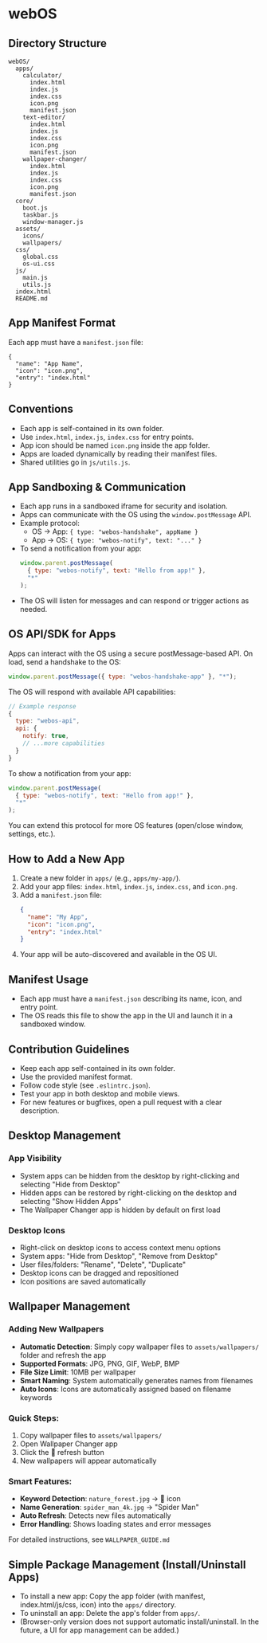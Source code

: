 # webOS

## Directory Structure

```
webOS/
  apps/
    calculator/
      index.html
      index.js
      index.css
      icon.png
      manifest.json
    text-editor/
      index.html
      index.js
      index.css
      icon.png
      manifest.json
    wallpaper-changer/
      index.html
      index.js
      index.css
      icon.png
      manifest.json
  core/
    boot.js
    taskbar.js
    window-manager.js
  assets/
    icons/
    wallpapers/
  css/
    global.css
    os-ui.css
  js/
    main.js
    utils.js
  index.html
  README.md
```

## App Manifest Format

Each app must have a `manifest.json` file:

```
{
  "name": "App Name",
  "icon": "icon.png",
  "entry": "index.html"
}
```

## Conventions

- Each app is self-contained in its own folder.
- Use `index.html`, `index.js`, `index.css` for entry points.
- App icon should be named `icon.png` inside the app folder.
- Apps are loaded dynamically by reading their manifest files.
- Shared utilities go in `js/utils.js`.

## App Sandboxing & Communication

- Each app runs in a sandboxed iframe for security and isolation.
- Apps can communicate with the OS using the `window.postMessage` API.
- Example protocol:
  - OS → App: `{ type: "webos-handshake", appName }`
  - App → OS: `{ type: "webos-notify", text: "..." }`
- To send a notification from your app:
  ```js
  window.parent.postMessage(
    { type: "webos-notify", text: "Hello from app!" },
    "*"
  );
  ```
- The OS will listen for messages and can respond or trigger actions as needed.

## OS API/SDK for Apps

Apps can interact with the OS using a secure postMessage-based API. On load, send a handshake to the OS:

```js
window.parent.postMessage({ type: "webos-handshake-app" }, "*");
```

The OS will respond with available API capabilities:

```js
// Example response
{
  type: "webos-api",
  api: {
    notify: true,
    // ...more capabilities
  }
}
```

To show a notification from your app:

```js
window.parent.postMessage(
  { type: "webos-notify", text: "Hello from app!" },
  "*"
);
```

You can extend this protocol for more OS features (open/close window, settings, etc.).

## How to Add a New App

1. Create a new folder in `apps/` (e.g., `apps/my-app/`).
2. Add your app files: `index.html`, `index.js`, `index.css`, and `icon.png`.
3. Add a `manifest.json` file:
   ```json
   {
     "name": "My App",
     "icon": "icon.png",
     "entry": "index.html"
   }
   ```
4. Your app will be auto-discovered and available in the OS UI.

## Manifest Usage

- Each app must have a `manifest.json` describing its name, icon, and entry point.
- The OS reads this file to show the app in the UI and launch it in a sandboxed window.

## Contribution Guidelines

- Keep each app self-contained in its own folder.
- Use the provided manifest format.
- Follow code style (see `.eslintrc.json`).
- Test your app in both desktop and mobile views.
- For new features or bugfixes, open a pull request with a clear description.

## Desktop Management

### App Visibility

- System apps can be hidden from the desktop by right-clicking and selecting "Hide from Desktop"
- Hidden apps can be restored by right-clicking on the desktop and selecting "Show Hidden Apps"
- The Wallpaper Changer app is hidden by default on first load

### Desktop Icons

- Right-click on desktop icons to access context menu options
- System apps: "Hide from Desktop", "Remove from Desktop"
- User files/folders: "Rename", "Delete", "Duplicate"
- Desktop icons can be dragged and repositioned
- Icon positions are saved automatically

## Wallpaper Management

### Adding New Wallpapers
- **Automatic Detection**: Simply copy wallpaper files to `assets/wallpapers/` folder and refresh the app
- **Supported Formats**: JPG, PNG, GIF, WebP, BMP
- **File Size Limit**: 10MB per wallpaper
- **Smart Naming**: System automatically generates names from filenames
- **Auto Icons**: Icons are automatically assigned based on filename keywords

### Quick Steps:
1. Copy wallpaper files to `assets/wallpapers/`
2. Open Wallpaper Changer app
3. Click the 🔄 refresh button
4. New wallpapers will appear automatically

### Smart Features:
- **Keyword Detection**: `nature_forest.jpg` → 🌲 icon
- **Name Generation**: `spider_man_4k.jpg` → "Spider Man"
- **Auto Refresh**: Detects new files automatically
- **Error Handling**: Shows loading states and error messages

For detailed instructions, see `WALLPAPER_GUIDE.md`

## Simple Package Management (Install/Uninstall Apps)

- To install a new app: Copy the app folder (with manifest, index.html/js/css, icon) into the `apps/` directory.
- To uninstall an app: Delete the app's folder from `apps/`.
- (Browser-only version does not support automatic install/uninstall. In the future, a UI for app management can be added.)
